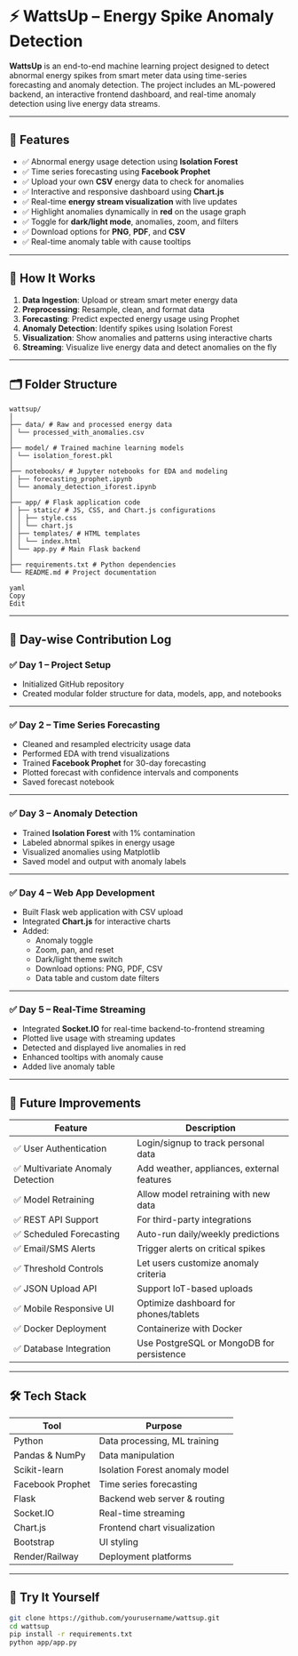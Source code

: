 # ⚡ WattsUp – Energy Spike Anomaly Detection

**WattsUp** is an end-to-end machine learning project designed to detect abnormal energy spikes from smart meter data using time-series forecasting and anomaly detection. The project includes an ML-powered backend, an interactive frontend dashboard, and real-time anomaly detection using live energy data streams.

---

## 🚀 Features

- ✅ Abnormal energy usage detection using **Isolation Forest**
- ✅ Time series forecasting using **Facebook Prophet**
- ✅ Upload your own **CSV** energy data to check for anomalies
- ✅ Interactive and responsive dashboard using **Chart.js**
- ✅ Real-time **energy stream visualization** with live updates
- ✅ Highlight anomalies dynamically in **red** on the usage graph
- ✅ Toggle for **dark/light mode**, anomalies, zoom, and filters
- ✅ Download options for **PNG**, **PDF**, and **CSV**
- ✅ Real-time anomaly table with cause tooltips

---

## 🧠 How It Works

1. **Data Ingestion**: Upload or stream smart meter energy data  
2. **Preprocessing**: Resample, clean, and format data  
3. **Forecasting**: Predict expected energy usage using Prophet  
4. **Anomaly Detection**: Identify spikes using Isolation Forest  
5. **Visualization**: Show anomalies and patterns using interactive charts  
6. **Streaming**: Visualize live energy data and detect anomalies on the fly  

---

## 🗂️ Folder Structure
```
wattsup/
│
├── data/ # Raw and processed energy data
│ └── processed_with_anomalies.csv
│
├── model/ # Trained machine learning models
│ └── isolation_forest.pkl
│
├── notebooks/ # Jupyter notebooks for EDA and modeling
│ ├── forecasting_prophet.ipynb
│ └── anomaly_detection_iforest.ipynb
│
├── app/ # Flask application code
│ ├── static/ # JS, CSS, and Chart.js configurations
│ │ ├── style.css
│ │ └── chart.js
│ ├── templates/ # HTML templates
│ │ └── index.html
│ └── app.py # Main Flask backend
│
├── requirements.txt # Python dependencies
└── README.md # Project documentation

yaml
Copy
Edit
```
---

## 📅 Day-wise Contribution Log

### ✅ Day 1 – Project Setup

- Initialized GitHub repository  
- Created modular folder structure for data, models, app, and notebooks  

---

### ✅ Day 2 – Time Series Forecasting

- Cleaned and resampled electricity usage data  
- Performed EDA with trend visualizations  
- Trained **Facebook Prophet** for 30-day forecasting  
- Plotted forecast with confidence intervals and components  
- Saved forecast notebook  

---

### ✅ Day 3 – Anomaly Detection

- Trained **Isolation Forest** with 1% contamination  
- Labeled abnormal spikes in energy usage  
- Visualized anomalies using Matplotlib  
- Saved model and output with anomaly labels  

---

### ✅ Day 4 – Web App Development

- Built Flask web application with CSV upload  
- Integrated **Chart.js** for interactive charts  
- Added:
  - Anomaly toggle  
  - Zoom, pan, and reset  
  - Dark/light theme switch  
  - Download options: PNG, PDF, CSV  
  - Data table and custom date filters  

---

### ✅ Day 5 – Real-Time Streaming

- Integrated **Socket.IO** for real-time backend-to-frontend streaming  
- Plotted live usage with streaming updates  
- Detected and displayed live anomalies in red  
- Enhanced tooltips with anomaly cause  
- Added live anomaly table  

---

## 🌱 Future Improvements

| Feature | Description |
|--------|-------------|
| ✅ User Authentication | Login/signup to track personal data |
| ✅ Multivariate Anomaly Detection | Add weather, appliances, external features |
| ✅ Model Retraining | Allow model retraining with new data |
| ✅ REST API Support | For third-party integrations |
| ✅ Scheduled Forecasting | Auto-run daily/weekly predictions |
| ✅ Email/SMS Alerts | Trigger alerts on critical spikes |
| ✅ Threshold Controls | Let users customize anomaly criteria |
| ✅ JSON Upload API | Support IoT-based uploads |
| ✅ Mobile Responsive UI | Optimize dashboard for phones/tablets |
| ✅ Docker Deployment | Containerize with Docker |
| ✅ Database Integration | Use PostgreSQL or MongoDB for persistence |

---

## 🛠️ Tech Stack

| Tool            | Purpose                          |
|-----------------|----------------------------------|
| Python          | Data processing, ML training     |
| Pandas & NumPy  | Data manipulation                |
| Scikit-learn    | Isolation Forest anomaly model   |
| Facebook Prophet| Time series forecasting          |
| Flask           | Backend web server & routing     |
| Socket.IO       | Real-time streaming              |
| Chart.js        | Frontend chart visualization     |
| Bootstrap       | UI styling                       |
| Render/Railway  | Deployment platforms             |

---

## 🧪 Try It Yourself

```bash
git clone https://github.com/yourusername/wattsup.git
cd wattsup
pip install -r requirements.txt
python app/app.py
